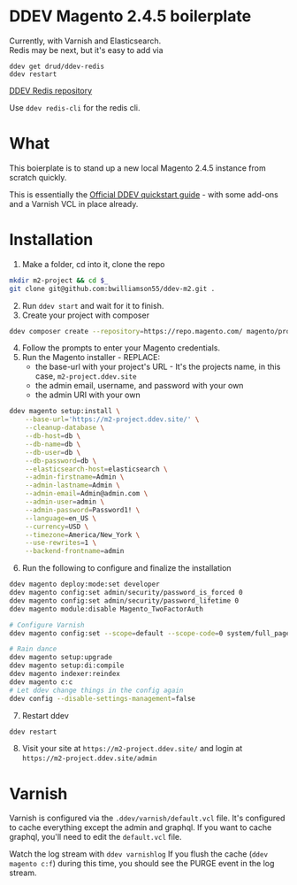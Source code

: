 # DDEV Magento 2.4.5 boilerplate
Currently, with Varnish and Elasticsearch.  
Redis may be next, but it's easy to add via
```shell
ddev get drud/ddev-redis
ddev restart
```
[DDEV Redis repository](https://github.com/ddev/ddev-redis)

Use `ddev redis-cli` for the redis cli.

# What
This boierplate is to stand up a new local Magento 2.4.5 instance from scratch quickly.

This is essentially the [Official DDEV quickstart guide](https://ddev.readthedocs.io/en/stable/users/quickstart/#magento-2) - with some add-ons and a Varnish VCL in place already.

# Installation
1. Make a folder, cd into it, clone the repo
```bash
mkdir m2-project && cd $_
git clone git@github.com:bwilliamson55/ddev-m2.git . 
```
2. Run `ddev start` and wait for it to finish.
3. Create your project with composer
```bash
ddev composer create --repository=https://repo.magento.com/ magento/project-community-edition:2.4.5 -y 
```
4. Follow the prompts to enter your Magento credentials.
5. Run the Magento installer - REPLACE:
    - the base-url with your project's URL - It's the projects name, in this case, `m2-project.ddev.site`
    - the admin email, username, and password with your own
    - the admin URI with your own
```bash
ddev magento setup:install \
    --base-url='https://m2-project.ddev.site/' \
    --cleanup-database \
    --db-host=db \
    --db-name=db \
    --db-user=db \
    --db-password=db \
    --elasticsearch-host=elasticsearch \
    --admin-firstname=Admin \
    --admin-lastname=Admin \
    --admin-email=Admin@admin.com \
    --admin-user=admin \
    --admin-password=Password1! \
    --language=en_US \
    --currency=USD \
    --timezone=America/New_York \
    --use-rewrites=1 \
    --backend-frontname=admin
```
6. Run the following to configure and finalize the installation
```bash
ddev magento deploy:mode:set developer
ddev magento config:set admin/security/password_is_forced 0
ddev magento config:set admin/security/password_lifetime 0
ddev magento module:disable Magento_TwoFactorAuth

# Configure Varnish
ddev magento config:set --scope=default --scope-code=0 system/full_page_cache/caching_application 2

# Rain dance
ddev magento setup:upgrade
ddev magento setup:di:compile
ddev magento indexer:reindex
ddev magento c:c
# Let ddev change things in the config again
ddev config --disable-settings-management=false
```
7. Restart ddev
```bash
ddev restart
```
8. Visit your site at `https://m2-project.ddev.site/` and login at `https://m2-project.ddev.site/admin`

# Varnish
Varnish is configured via the `.ddev/varnish/default.vcl` file.  It's configured to cache everything except the admin and graphql.  If you want to cache graphql, you'll need to edit the `default.vcl` file.

Watch the log stream with `ddev varnishlog`
If you flush the cache (`ddev magento c:f`) during this time, you should see the PURGE event in the log stream.
